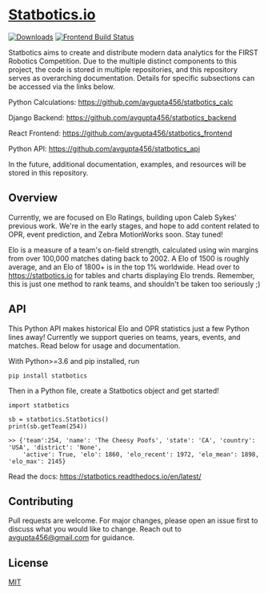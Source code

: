 # [Statbotics.io](https://statbotics.io)

[![Downloads](https://pepy.tech/badge/statbotics)](https://pepy.tech/project/statbotics)
[![Frontend Build Status](https://travis-ci.com/avgupta456/statbotics_frontend.svg?branch=master)](https://travis-ci.com/avgupta456/statbotics_frontend)


Statbotics aims to create and distribute modern data analytics for the FIRST Robotics Competition. Due to the multiple distinct components to this project, the code is stored in multiple repositories, and this repository serves as overarching documentation. Details for specific subsections can be accessed via the links below.

Python Calculations: https://github.com/avgupta456/statbotics_calc

Django Backend: https://github.com/avgupta456/statbotics_backend

React Frontend: https://github.com/avgupta456/statbotics_frontend

Python API: https://github.com/avgupta456/statbotics_api

In the future, additional documentation, examples, and resources will be stored in this repository.

## Overview

Currently, we are focused on Elo Ratings, building upon Caleb Sykes' previous work. We're in the early stages, and hope to add content related to OPR, event prediction, and Zebra MotionWorks soon. Stay tuned!

Elo is a measure of a team's on-field strength, calculated using win margins from over 100,000 matches dating back to 2002. A Elo of 1500 is roughly average, and an Elo of 1800+ is in the top 1% worldwide. Head over to https://statbotics.io for tables and charts displaying Elo trends. Remember, this is just one method to rank teams, and shouldn't be taken too seriously ;)

## API

This Python API makes historical Elo and OPR statistics just a few Python lines away! Currently we support queries on teams, years, events, and matches. Read below for usage and documentation.

With Python>=3.6 and pip installed, run

```
pip install statbotics
```

Then in a Python file, create a Statbotics object and get started!

```
import statbotics

sb = statbotics.Statbotics()
print(sb.getTeam(254))

>> {'team':254, 'name': 'The Cheesy Poofs', 'state': 'CA', 'country': 'USA', 'district': 'None',
    'active': True, 'elo': 1860, 'elo_recent': 1972, 'elo_mean': 1898, 'elo_max': 2145}
```

Read the docs: https://statbotics.readthedocs.io/en/latest/

## Contributing
Pull requests are welcome. For major changes, please open an issue first to discuss what you would like to change. Reach out to avgupta456@gmail.com for guidance.

## License
[MIT](https://choosealicense.com/licenses/mit/)
